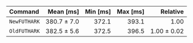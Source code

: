| Command | Mean [ms] | Min [ms] | Max [ms] | Relative |
|:---|---:|---:|---:|---:|
| `NewFUTHARK` | 380.7 ± 7.0 | 372.1 | 393.1 | 1.00 |
| `OldFUTHARK` | 382.5 ± 5.6 | 372.5 | 396.5 | 1.00 ± 0.02 |
